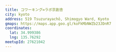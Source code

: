 ```yaml
---
title: コワーキング∞ラボ京創舎
city: kyoto
address: 519 Tsuzurayachō, Shimogyo Ward, Kyoto
gmaps: https://maps.app.goo.gl/koFkMbNWZb23JDnR7
coordinates:
  lat: 34.999386
  lng: 135.76292
meetupId: 27621042
---
```


